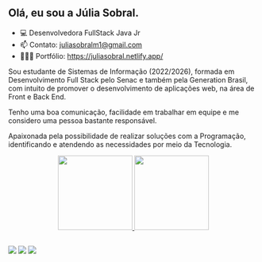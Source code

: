## Olá, eu sou a Júlia Sobral. 

- 💻 Desenvolvedora FullStack Java Jr
- 📫 Contato: juliasobralm1@gmail.com
- 👩🏻‍💻 Portfólio: https://juliasobral.netlify.app/

Sou estudante de Sistemas de Informação (2022/2026), formada em Desenvolvimento Full Stack pelo Senac e também pela Generation Brasil, com intuito de promover o desenvolvimento de aplicações web, na área de Front e Back End. 

Tenho uma boa comunicação, facilidade em trabalhar em equipe e me considero uma pessoa bastante responsável. 

Apaixonada pela possibilidade de realizar soluções com a Programação, identificando e atendendo as necessidades por meio da Tecnologia.

<div align="center">
  <a href="https://github.com/juliasobral">
  <img height="150em" src="https://github-readme-stats.vercel.app/api?username=juliasobral&show_icons=true&theme=dracula&include_all_commits=true&count_private=true"/>
  <img height="150em" src="https://github-readme-stats.vercel.app/api/top-langs/?username=juliasobral&layout=compact&langs_count=7&theme=dracula"/>
</div>

  ##
 
<div> 
  <a href="https://instagram.com/juliasobraal" target="_blank"><img src="https://img.shields.io/badge/-Instagram-%23E4405F?style=for-the-badge&logo=instagram&logoColor=white" target="_blank"></a>
  <a href = "mailto:juliasobralm1@gmail.com"><img src="https://img.shields.io/badge/-Gmail-%23333?style=for-the-badge&logo=gmail&logoColor=white" target="_blank"></a>
  <a href="https://www.linkedin.com/in/j%C3%BAlia-sobral-369137215/" target="_blank"><img src="https://img.shields.io/badge/-LinkedIn-%230077B5?style=for-the-badge&logo=linkedin&logoColor=white" target="_blank"></a> 
 
 ##
</div>

